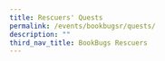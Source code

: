 ```yaml
---
title: Rescuers' Quests
permalink: /events/bookbugsr/quests/
description: ""
third_nav_title: BookBugs Rescuers
---
```


